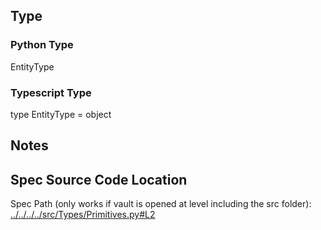 ## Type
### Python Type
EntityType
### Typescript Type
type EntityType = object

## Notes


## Spec Source Code Location

Spec Path (only works if vault is opened at level including the src folder): [../../../../src/Types/Primitives.py#L2](../../../../src/Types/Primitives.py#L2)

